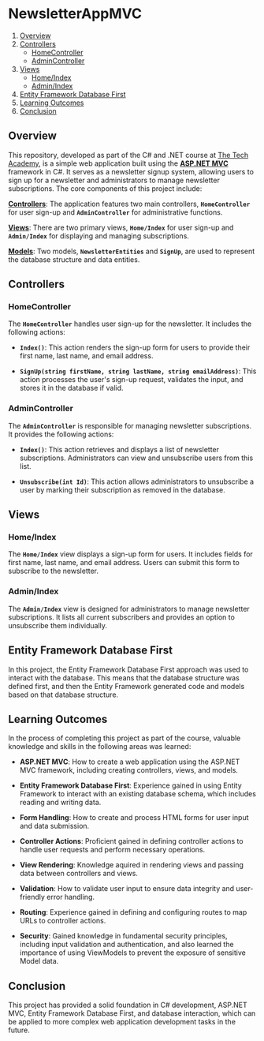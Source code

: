 # NewsletterAppMVC

1. [Overview](#overview)
1. [Controllers](#controllers)
   - [HomeController](#homecontroller)
   - [AdminController](#admincontroller)
1. [Views](#views)
   - [Home/Index](#homeindex)
   - [Admin/Index](#adminindex)
1. [Entity Framework Database First](#entity-framework-database-first)
1. [Learning Outcomes](#learning-outcomes)
1. [Conclusion](#conclusion)

## Overview
This repository, developed as part of the C# and .NET course at [The Tech Academy](https://www.learncodinganywhere.com/), is a simple web application built using the <u>**ASP.NET MVC**</u> framework in C#. It serves as a newsletter signup system, allowing users to sign up for a newsletter and administrators to manage newsletter subscriptions. The core components of this project include:

<u>**Controllers**</u>: The application features two main controllers, **`HomeController`** for user sign-up and **`AdminController`** for administrative functions.

<u>**Views**</u>: There are two primary views, **`Home/Index`** for user sign-up and **`Admin/Index`** for displaying and managing subscriptions.

<u>**Models**</u>: Two models, **`NewsletterEntities`** and **`SignUp`**, are used to represent the database structure and data entities.

## Controllers
### HomeController
The **`HomeController`** handles user sign-up for the newsletter. It includes the following actions:

- **`Index()`**: This action renders the sign-up form for users to provide their first name, last name, and email address.

- **`SignUp(string firstName, string lastName, string emailAddress)`**: This action processes the user's sign-up request, validates the input, and stores it in the database if valid.

### AdminController
The **`AdminController`** is responsible for managing newsletter subscriptions. It provides the following actions:

- **`Index()`**: This action retrieves and displays a list of newsletter subscriptions. Administrators can view and unsubscribe users from this list.

- **`Unsubscribe(int Id)`**: This action allows administrators to unsubscribe a user by marking their subscription as removed in the database.

## Views
### Home/Index
The **`Home/Index`** view displays a sign-up form for users. It includes fields for first name, last name, and email address. Users can submit this form to subscribe to the newsletter.

### Admin/Index
The **`Admin/Index`** view is designed for administrators to manage newsletter subscriptions. It lists all current subscribers and provides an option to unsubscribe them individually.

## Entity Framework Database First
In this project, the Entity Framework Database First approach was used to interact with the database. This means that the database structure was defined first, and then the Entity Framework generated code and models based on that database structure.

## Learning Outcomes
In the process of completing this project as part of the course, valuable knowledge and skills in the following areas was learned:

- **ASP.NET MVC**: How to create a web application using the ASP.NET MVC framework, including creating controllers, views, and models.

- **Entity Framework Database First**: Experience gained in using Entity Framework to interact with an existing database schema, which includes reading and writing data.

- **Form Handling**: How to create and process HTML forms for user input and data submission.

- **Controller Actions**: Proficient gained in defining controller actions to handle user requests and perform necessary operations.

- **View Rendering**: Knowledge aquired in rendering views and passing data between controllers and views.

- **Validation**: How to validate user input to ensure data integrity and user-friendly error handling.

- **Routing**: Experience gained in defining and configuring routes to map URLs to controller actions.

- **Security**: Gained knowledge in fundamental security principles, including input validation and authentication, and also learned the importance of using ViewModels to prevent the exposure of sensitive Model data.

## Conclusion

This project has provided a solid foundation in C# development, ASP.NET MVC, Entity Framework Database First, and database interaction, which can be applied to more complex web application development tasks in the future.